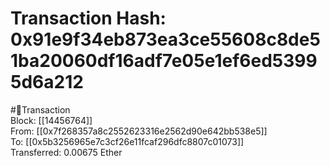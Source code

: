 
Transaction Hash: 0x91e9f34eb873ea3ce55608c8de51ba20060df16adf7e05e1ef6ed53995d6a212
====================================================================================
  
#💸Transaction  
Block: [[14456764]]  
From: [[0x7f268357a8c2552623316e2562d90e642bb538e5]]  
To: [[0x5b3256965e7c3cf26e11fcaf296dfc8807c01073]]  
Transferred: 0.00675 Ether